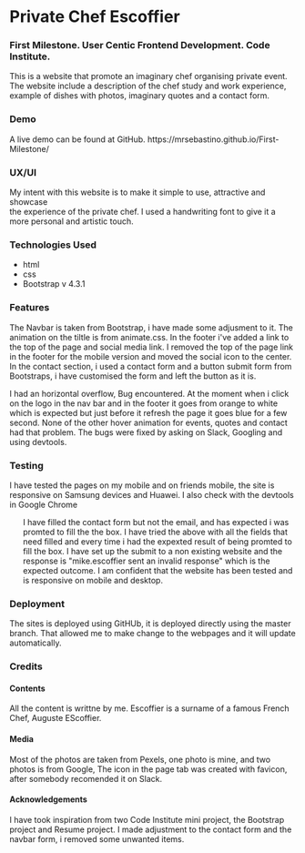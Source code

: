 <h1> Private Chef Escoffier</h1>

<h3> First Milestone. User Centic Frontend Development. Code Institute.</h3>
 This is a website that promote an imaginary chef organising private event.<br>
The website include a description of the chef study and work experience,<br>
example of dishes with photos, imaginary quotes and a contact form.

<h3> Demo </h3>
A live demo can be found at GitHub.  https://mrsebastino.github.io/First-Milestone/

<h3>UX/UI</h3>
My intent with this website is to make it simple to use, attractive and showcase<br>
the experience of the private chef. I used a handwriting font to give it a more personal and artistic touch.

<h3>Technologies Used</h3>
<ul>
<li>html  </li>
<li>css </li>
<li>Bootstrap v 4.3.1</li>
</ul>

<h3> Features</h3>
 The Navbar  is taken from Bootstrap, i have made some adjusment to it. The animation on the tiltle is from animate.css.
 In the footer i've added a link to the top of the page and social media link. I removed the top of the page link in the footer for the  
 mobile version and moved the social icon to the center.
 In the contact section, i used a  contact form and a button submit form from Bootstraps, i have customised the form and left the button as it is.

I had an horizontal overflow,
Bug encountered. At the moment when i click on the logo in the nav bar and in the footer it goes from orange to white which is expected but just before it
refresh the page it goes blue for a few second. None of the other hover animation for events, quotes and contact had that problem. The bugs were fixed
by asking on Slack, Googling and using devtools.

<h3>Testing</h3>

I have tested the pages on my mobile and on friends mobile, the site is responsive on Samsung devices and Huawei. I also check with the devtools in Google Chrome
<ol>
I have filled the contact form but not the email, and has expected i was promted to fill the the box.
I have tried the above with all the fields that need filled and every time i had the expexted result of being promted to fill the box.
I have set up the submit to a non existing website and the response is "mike.escoffier sent an invalid response" which is the expected outcome.
I am confident that the website has been tested and is responsive on mobile and desktop.
</ol>
<h3>Deployment</h3>

The sites is deployed using GitHUb, it is deployed directly using the master branch.
That allowed me to make change to the webpages and it will update automatically.

<h3>Credits</h3>

<h4>Contents</h4>

All the content is writtne by me. Escoffier is a surname of a famous French Chef, Auguste EScoffier.

<h4>Media</h4>

Most of the photos are taken from Pexels, one photo is mine, and two photos is from Google,
The icon in the page tab was created with favicon, after somebody recomended it on Slack.

<h4>Acknowledgements</h4>

I have took inspiration from two Code Institute mini project, the Bootstrap project and Resume project.
I made adjustment to the contact form and the navbar form, i removed some unwanted items.

